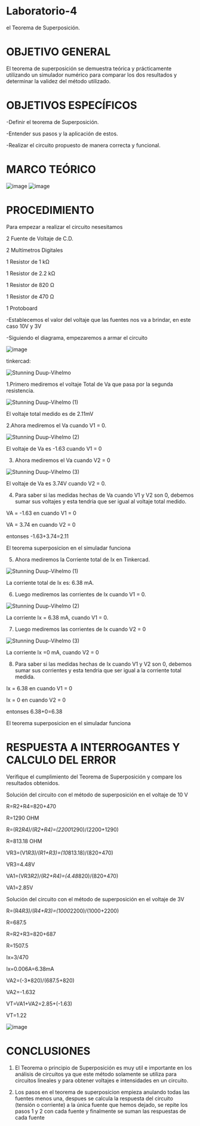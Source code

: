 # Laboratorio-4
 el Teorema de Superposición.

# OBJETIVO GENERAL

El teorema de superposición se demuestra teórica y prácticamente utilizando un simulador numérico para comparar los dos resultados y determinar la validez del método utilizado.

# OBJETIVOS ESPECÍFICOS

-Definir el teorema de Superposición.

-Entender sus pasos y la aplicación de estos.

-Realizar el circuito propuesto de manera correcta y funcional.

# MARCO TEÓRICO
![image](https://user-images.githubusercontent.com/116819463/209230598-d62b47c4-43e3-4e9f-b81a-fa1741d52746.png)
![image](https://user-images.githubusercontent.com/116819463/209230619-3a29c58b-042b-4a25-8d4b-a98d0bf00efe.png)

# PROCEDIMIENTO

Para empezar a realizar el circuito nesesitamos

2 Fuente de Voltaje de C.D.

2 Multímetros Digitales

1 Resistor de 1 kΩ

1 Resistor de 2.2 kΩ

1 Resistor de 820 Ω

1 Resistor de 470 Ω

1 Protoboard

-Establecemos el valor del voltaje que las fuentes nos va a brindar, en este caso 10V y 3V

-Siguiendo el diagrama, empezaremos a armar el circuito

![image](https://user-images.githubusercontent.com/116819463/209029232-70389e78-1f9b-4cad-b2e6-ab6df936b5d5.png)

tinkercad:

![Stunning Duup-Vihelmo](https://user-images.githubusercontent.com/116819463/209029403-e5134da2-0eda-4be1-8152-330cab89d920.png)

1.Primero mediremos el voltaje Total de Va que pasa por la segunda resistencia.

![Stunning Duup-Vihelmo (1)](https://user-images.githubusercontent.com/116819463/209030629-9cd52cb3-6ada-463e-bad2-baec43853a4e.png)

El voltaje total medido es de 2.11mV

2.Ahora mediremos el Va cuando V1 = 0.

![Stunning Duup-Vihelmo (2)](https://user-images.githubusercontent.com/116819463/209031102-feb17dc3-4168-4047-bfcb-d754df5a3b6f.png)


El voltaje de Va es -1.63 cuando V1 = 0

3. Ahora mediremos el Va cuando V2 = 0

![Stunning Duup-Vihelmo (3)](https://user-images.githubusercontent.com/116819463/209031063-2d36b1cb-aeca-48e5-93ab-fae373949f25.png)

El voltaje de Va es 3.74V cuando V2 = 0.

4. Para saber si las medidas hechas de Va cuando V1 y V2 son 0, debemos sumar sus voltajes y esta tendria que ser igual al voltaje total medido.

VA = -1.63 en cuando V1 = 0

VA = 3.74 en cuando V2 = 0

entonses -1.63+3.74=2.11

El teorema superposicion en el simuladar funciona

5. Ahora mediremos la Corriente total de Ix en Tinkercad.

![Stunning Duup-Vihelmo (1)](https://user-images.githubusercontent.com/116819463/209030654-aa8fc704-4640-4738-8707-171c2315c033.png)

La corriente total de Ix es: 6.38 mA.

6. Luego mediremos las corrientes de Ix cuando V1 = 0.

![Stunning Duup-Vihelmo (2)](https://user-images.githubusercontent.com/116819463/209031107-427c5745-e639-4a7f-8a63-080b851a076d.png)

La corriente Ix = 6.38 mA, cuando V1 = 0.

7. Luego mediremos las corrientes de Ix cuando V2 = 0

![Stunning Duup-Vihelmo (3)](https://user-images.githubusercontent.com/116819463/209031032-2a0f3a69-ae23-45b3-92b8-817ca569156d.png)

La corriente Ix =0 mA, cuando V2 = 0

8. Para saber si las medidas hechas de Ix cuando V1 y V2 son 0, debemos sumar sus corrientes y esta tendria que ser igual a la corriente total medida.

Ix = 6.38 en cuando V1 = 0

Ix = 0 en cuando V2 = 0

entonses 6.38+0=6.38

El teorema superposicion en el simuladar funciona

# RESPUESTA A INTERROGANTES Y CALCULO DEL ERROR

Verifique el cumplimiento del Teorema de Superposición y compare los resultados obtenidos.

Solución del circuito con el método de superposición en el voltaje de 10 V

R=R2+R4=820+470

R=1290 OHM

R=(R2*R4)/(R2+R4)=(2200*1290)/(2200+1290)

R=813.18 OHM

VR3=(V1*R3)/(R1+R3)=(10*813.18)/(820+470)

VR3=4.48V

VA1=(VR3*R2)/(R2+R4)=(4.48*820)/(820+470)

VA1=2.85V

Solución del circuito con el método de superposición en el voltaje de 3V

R=(R4*R3)/(R4+R3)=(1000*2200)/(1000+2200)

R=687.5

R=R2+R3=820+687

R=1507.5

Ix=3/470

Ix=0.006A=6.38mA

VA2=(-3*820)/(687.5+820)

VA2=-1.632

VT=VA1+VA2=2.85+(-1.63)

VT=1.22

![image](https://user-images.githubusercontent.com/116819463/209233393-3c2a66f8-1141-4302-95ee-140b32569501.png)

# CONCLUSIONES

1) El Teorema o principio de Superposición es muy util e importante en los análisis de circuitos ya que este método solamente se utiliza para circuitos lineales y para obtener voltajes e intensidades en un circuito.

2) Los pasos en el teorema de superposicion empieza anulando todas las fuentes menos una, despues se calcula la respuesta del circuito (tensión o corriente) a la única fuente que hemos dejado, 
se repite los pasos 1 y 2 con cada fuente y finalmente se suman las respuestas de cada fuente
